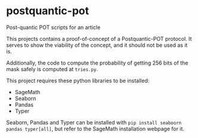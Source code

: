 # postquantic-pot

Post-quantic POT scripts for an article

This projects contains a proof-of-concept of a Postquantic-POT protocol.
It serves to show the viability of the concept, and it should not be
used as it is.

Additionally, the code to compute the probability of getting 256 bits of
the mask safely is computed at `tries.py`.

This project requires these python libraries to be installed:

- SageMath
- Seaborn
- Pandas
- Typer

Seaborn, Pandas and Typer can be installed with
`pip install seaboorn pandas typer[all]`, but
refer to the SageMath installation webpage for it.
